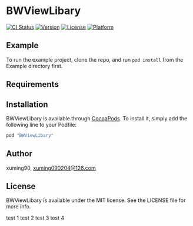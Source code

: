 # BWViewLibary

[![CI Status](http://img.shields.io/travis/xuming90/BWViewLibary.svg?style=flat)](https://travis-ci.org/xuming90/BWViewLibary)
[![Version](https://img.shields.io/cocoapods/v/BWViewLibary.svg?style=flat)](http://cocoapods.org/pods/BWViewLibary)
[![License](https://img.shields.io/cocoapods/l/BWViewLibary.svg?style=flat)](http://cocoapods.org/pods/BWViewLibary)
[![Platform](https://img.shields.io/cocoapods/p/BWViewLibary.svg?style=flat)](http://cocoapods.org/pods/BWViewLibary)

## Example

To run the example project, clone the repo, and run `pod install` from the Example directory first.

## Requirements

## Installation

BWViewLibary is available through [CocoaPods](http://cocoapods.org). To install
it, simply add the following line to your Podfile:

```ruby
pod "BWViewLibary"
```

## Author

xuming90, xuming090204@126.com

## License

BWViewLibary is available under the MIT license. See the LICENSE file for more info.

test 1
test 2
test 3
test 4

